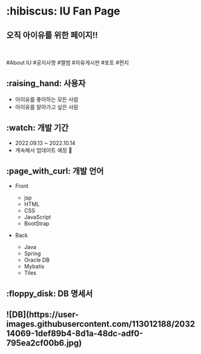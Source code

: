 <div>
<h1>:hibiscus:   IU Fan Page</h1>
</div>
<h2>오직 아이유를 위한 페이지!!</h2>

<br>

#About IU
#공지사항
#앨범
#자유게시판
#포토
#편지

<h2>:raising_hand:  사용자</h2>

- 아이유를 좋아하는 모든 사람 <br>
- 아이유를 알아가고 싶은 사람

<h2>:watch:  개발 기간</h2>

- 2022.09.13 ~ 2022.10.14
- 계속해서 업데이트 예정 :speech_balloon:

<h2>:page_with_curl: 개발 언어</h2>

- Front
  
  - jsp<br>
  - HTML<br>
  - CSS<br>
  - JavaScript<br>
  - BootStrap<br>

- Back

  - Java<br>
  - Spring<br>
  - Oracle DB<br>
  - Mybatis<br>
  - Tiles<br>

<h2>:floppy_disk: DB 명세서<h2>
![DB](https://user-images.githubusercontent.com/113012188/203214069-1def89b4-8d1a-48dc-adf0-795ea2cf00b6.jpg)
